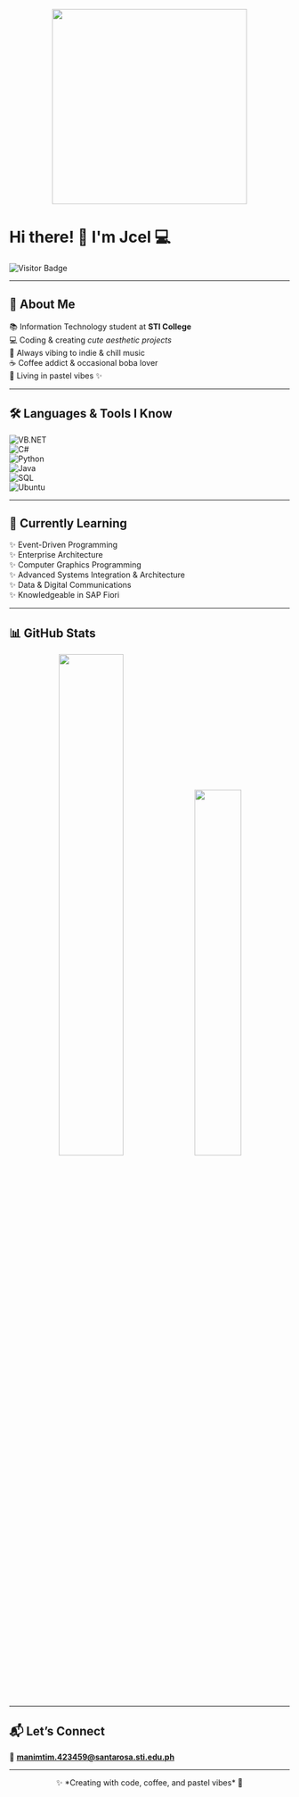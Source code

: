 <!-- Header GIF -->
<p align="center">
  <img src="https://media1.giphy.com/media/v1.Y2lkPTc5MGI3NjExbmw2ZWV5eXJoeTEzdWljNW40MDgwZWZ4dzc3aTF1bTJqa2o4cm54ciZlcD12MV9pbnRlcm5hbF9naWZfYnlfaWQmY3Q9Zw/l4FGnkt4OpJf5JcJy/giphy.gif" width="350" />
</p>

# Hi there! 👋 I'm **Jcel** 💻  
![Visitor Badge](https://visitor-badge.laobi.icu/badge?page_id=jcelmanimtim.jcelmanimtim)

---

## 🌸 About Me  
📚 Information Technology student at **STI College**  
💻 Coding & creating *cute aesthetic projects*  
🎵 Always vibing to indie & chill music  
☕ Coffee addict & occasional boba lover  
🌷 Living in pastel vibes ✨  

---

## 🛠 Languages & Tools I Know  
![VB.NET](https://img.shields.io/badge/VB.NET-9b59b6?style=for-the-badge&logo=dotnet&logoColor=white)  
![C#](https://img.shields.io/badge/C%23-2ecc71?style=for-the-badge&logo=csharp&logoColor=white)  
![Python](https://img.shields.io/badge/Python-3498db?style=for-the-badge&logo=python&logoColor=white)  
![Java](https://img.shields.io/badge/Java-e67e22?style=for-the-badge&logo=openjdk&logoColor=white)  
![SQL](https://img.shields.io/badge/SQL-f1c40f?style=for-the-badge&logo=postgresql&logoColor=white)  
![Ubuntu](https://img.shields.io/badge/Ubuntu-e74c3c?style=for-the-badge&logo=ubuntu&logoColor=white)  

---

## 🌱 Currently Learning  
✨ Event-Driven Programming  
✨ Enterprise Architecture  
✨ Computer Graphics Programming  
✨ Advanced Systems Integration & Architecture  
✨ Data & Digital Communications  
✨ Knowledgeable in SAP Fiori  

---

## 📊 GitHub Stats  
<p align="center">
  <img src="https://github-readme-stats.vercel.app/api?username=jcelmanimtim&show_icons=true&theme=rose_pine&hide_border=true" width="48%" />
  <img src="https://github-readme-stats.vercel.app/api/top-langs/?username=jcelmanimtim&layout=compact&theme=rose_pine&hide_border=true" width="41%" />
</p>

---

## 📬 Let’s Connect  
📧 **manimtim.423459@santarosa.sti.edu.ph**

---

<p align="center">  
✨ *Creating with code, coffee, and pastel vibes* 🌸  
</p>
